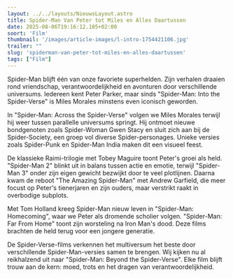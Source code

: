```yaml
---
layout: ../../layouts/NieuwsLayout.astro
title: Spider-Man Van Peter tot Miles en Alles Daartussen
date: 2025-08-06T19:16:12.105+02:00
soort: 'Film'
thumbnail: '/images/article-images/l-intro-1754421106.jpg'
trailer: ""
slug: 'spiderman-van-peter-tot-miles-en-alles-daartussen'
tags: ["Film"]
---
```


Spider-Man blijft één van onze favoriete superhelden. Zijn verhalen draaien rond
vriendschap, verantwoordelijkheid en avonturen door verschillende universums.
Iedereen kent Peter Parker, maar sinds "Spider-Man: Into the Spider-Verse" is
Miles Morales minstens even iconisch geworden.

In "Spider-Man: Across the Spider-Verse" volgen we Miles Morales terwijl hij
weer tussen parallelle universums springt. Hij ontmoet nieuwe bondgenoten zoals
Spider-Woman Gwen Stacy en sluit zich aan bij de Spider-Society, een groep vol
diverse Spider-personages. Unieke versies zoals Spider-Punk en Spider-Man India
maken dit een visueel feest.

De klassieke Raimi-trilogie met Tobey Maguire toont Peter's groei als held.
"Spider-Man 2" blinkt uit in balans tussen actie en emotie, terwijl "Spider-Man
3" onder zijn eigen gewicht bezwijkt door te veel plotlijnen. Daarna kwam de
reboot "The Amazing Spider-Man" met Andrew Garfield, die meer focust op Peter's
tienerjaren en zijn ouders, maar verstrikt raakt in overbodige subplots.

Met Tom Holland kreeg Spider-Man nieuw leven in "Spider-Man: Homecoming", waar
we Peter als dromende scholier volgen. "Spider-Man: Far From Home" toont zijn
worsteling na Iron Man's dood. Deze films brachten de held terug voor een
jongere generatie.

De Spider-Verse-films verkennen het multiversum het beste door verschillende
Spider-Man-versies samen te brengen. Wij kijken nu al reikhalzend uit naar
"Spider-Man: Beyond the Spider-Verse". Elke film blijft trouw aan de kern: moed,
trots en het dragen van verantwoordelijkheid.